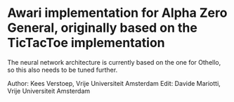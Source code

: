 # Awari implementation for Alpha Zero General, originally based on the TicTacToe implementation

The neural network architecture is currently based on the one for Othello,
so this also needs to be tuned further.

Author: Kees Verstoep, Vrije Universiteit Amsterdam
Edit: Davide Mariotti, Vrije Universiteit Amsterdam
